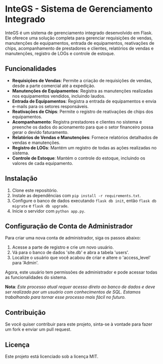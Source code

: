 # InteGS - Sistema de Gerenciamento Integrado

InteGS é um sistema de gerenciamento integrado desenvolvido em Flask. Ele oferece uma solução completa para gerenciar requisições de vendas, manutenções de equipamentos, entrada de equipamentos, reativações de chips, acompanhamento de prestadores e clientes, relatórios de vendas e manutenções, registro de LOGs e controle de estoque.

## Funcionalidades

- **Requisições de Vendas**: Permite a criação de requisições de vendas, desde a parte comercial até a expedição.
- **Manutenções de Equipamentos**: Registra as manutenções realizadas nos equipamentos vendidos, incluindo laudos.
- **Entrada de Equipamentos**: Registra a entrada de equipamentos e envia e-mails para os setores responsáveis.
- **Reativações de Chips**: Permite o registro de reativações de chips dos equipamentos.
- **Acompanhamento**: Registra prestadores e clientes no sistema e preenche os dados do acionamento para que o setor financeiro possa gerar o devido faturamento.
- **Relatórios de Vendas e Manutenções**: Fornece relatórios detalhados de vendas e manutenções.
- **Registro de LOGs**: Mantém um registro de todas as ações realizadas no sistema.
- **Controle de Estoque**: Mantém o controle do estoque, incluindo os valores de cada equipamento.

## Instalação

1. Clone este repositório.
2. Instale as dependências com `pip install -r requirements.txt`.
3. Configure o banco de dados executando `flask db init`, então `flask db migrate` e `flask db upgrade`.
4. Inicie o servidor com `python app.py`.

## Configuração de Conta de Administrador

Para criar uma nova conta de administrador, siga os passos abaixo:

1. Acesse a parte de registro e crie um novo usuário.
2. Vá para o banco de dados 'site.db' e abra a tabela 'users'.
3. Localize o usuário que você acabou de criar e altere o 'access_level' para 'Admin'.

Agora, este usuário tem permissões de administrador e pode acessar todas as funcionalidades do sistema.

**Nota**: _Este processo atual requer acesso direto ao banco de dados e deve ser realizado por um usuário com conhecimentos de SQL. Estamos trabalhando para tornar esse processo mais fácil no futuro._

## Contribuição

Se você quiser contribuir para este projeto, sinta-se à vontade para fazer um fork e enviar um pull request.

## Licença

Este projeto está licenciado sob a licença MIT.
